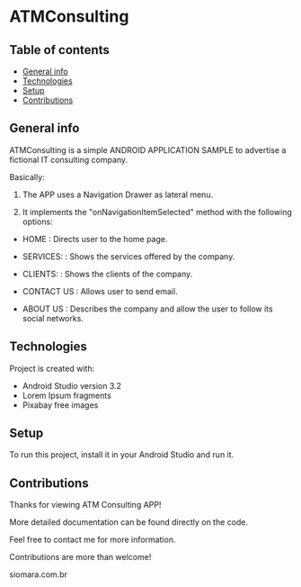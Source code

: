 # ATMConsulting

## Table of contents
* [General info](#general-info)
* [Technologies](#technologies)
* [Setup](#setup)
* [Contributions](#contributions)

## General info
ATMConsulting is a simple ANDROID APPLICATION SAMPLE to advertise a fictional IT consulting company.

Basically:

1) The APP uses a Navigation Drawer as lateral menu.

2) It implements the "onNavigationItemSelected" method with the following options:

- HOME        : Directs user to the home page.

- SERVICES:   : Shows the services offered by the company.

- CLIENTS:    : Shows the clients of the company.

- CONTACT US  : Allows user to send email.

- ABOUT US    : Describes the company and allow the user to follow its social networks.

## Technologies
Project is created with:
* Android Studio version 3.2
* Lorem Ipsum fragments
* Pixabay free images

## Setup
To run this project, install it in your Android Studio and run it.

## Contributions
Thanks for viewing ATM Consulting APP!

More detailed documentation can be found directly on the code.

Feel free to contact me for more information.

Contributions are more than welcome!

siomara.com.br